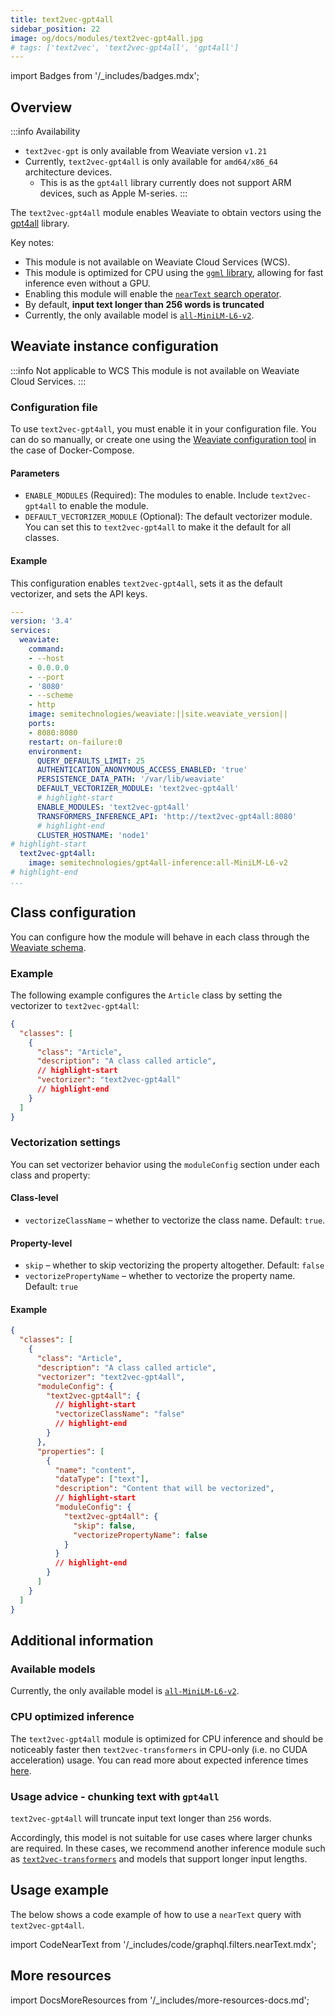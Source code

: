 ```yaml
---
title: text2vec-gpt4all
sidebar_position: 22
image: og/docs/modules/text2vec-gpt4all.jpg
# tags: ['text2vec', 'text2vec-gpt4all', 'gpt4all']
---
```

import Badges from '/_includes/badges.mdx';

<Badges/>

## Overview

:::info Availability
- `text2vec-gpt` is only available from Weaviate version `v1.21`
- Currently, `text2vec-gpt4all` is only available for `amd64/x86_64` architecture devices.
    - This is as the `gpt4all` library currently does not support ARM devices, such as Apple M-series.
:::

The `text2vec-gpt4all` module enables Weaviate to obtain vectors using the [gpt4all](https://docs.gpt4all.io/gpt4all_python_embedding.html) library.

Key notes:

- This module is not available on Weaviate Cloud Services (WCS).
- This module is optimized for CPU using the [`ggml` library](https://github.com/ggerganov/ggml), allowing for fast inference even without a GPU.
- Enabling this module will enable the [`nearText` search operator](/developers/weaviate/api/graphql/search-operators.md#neartext).
- By default, **input text longer than 256 words is truncated**
- Currently, the only available model is [`all-MiniLM-L6-v2`](https://huggingface.co/sentence-transformers/all-MiniLM-L6-v2).

## Weaviate instance configuration

:::info Not applicable to WCS
This module is not available on Weaviate Cloud Services.
:::

### Configuration file

To use `text2vec-gpt4all`, you must enable it in your configuration file. You can do so manually, or create one using the [Weaviate configuration tool](/developers/weaviate/installation/docker-compose.md#configurator) in the case of Docker-Compose.

#### Parameters

- `ENABLE_MODULES` (Required): The modules to enable. Include `text2vec-gpt4all` to enable the module.
- `DEFAULT_VECTORIZER_MODULE` (Optional): The default vectorizer module. You can set this to `text2vec-gpt4all` to make it the default for all classes.

#### Example

This configuration enables `text2vec-gpt4all`, sets it as the default vectorizer, and sets the API keys.

```yaml
---
version: '3.4'
services:
  weaviate:
    command:
    - --host
    - 0.0.0.0
    - --port
    - '8080'
    - --scheme
    - http
    image: semitechnologies/weaviate:||site.weaviate_version||
    ports:
    - 8080:8080
    restart: on-failure:0
    environment:
      QUERY_DEFAULTS_LIMIT: 25
      AUTHENTICATION_ANONYMOUS_ACCESS_ENABLED: 'true'
      PERSISTENCE_DATA_PATH: '/var/lib/weaviate'
      DEFAULT_VECTORIZER_MODULE: 'text2vec-gpt4all'
      # highlight-start
      ENABLE_MODULES: 'text2vec-gpt4all'
      TRANSFORMERS_INFERENCE_API: 'http://text2vec-gpt4all:8080'
      # highlight-end
      CLUSTER_HOSTNAME: 'node1'
# highlight-start
  text2vec-gpt4all:
    image: semitechnologies/gpt4all-inference:all-MiniLM-L6-v2
# highlight-end
...
```

## Class configuration

You can configure how the module will behave in each class through the [Weaviate schema](/developers/weaviate/configuration/schema-configuration.md).

### Example

The following example configures the `Article` class by setting the vectorizer to `text2vec-gpt4all`:

```json
{
  "classes": [
    {
      "class": "Article",
      "description": "A class called article",
      // highlight-start
      "vectorizer": "text2vec-gpt4all"
      // highlight-end
    }
  ]
}
```

### Vectorization settings

You can set vectorizer behavior using the `moduleConfig` section under each class and property:

#### Class-level

- `vectorizeClassName` – whether to vectorize the class name. Default: `true`.

#### Property-level

- `skip` – whether to skip vectorizing the property altogether. Default: `false`
- `vectorizePropertyName` – whether to vectorize the property name. Default: `true`

#### Example

```json
{
  "classes": [
    {
      "class": "Article",
      "description": "A class called article",
      "vectorizer": "text2vec-gpt4all",
      "moduleConfig": {
        "text2vec-gpt4all": {
          // highlight-start
          "vectorizeClassName": "false"
          // highlight-end
        }
      },
      "properties": [
        {
          "name": "content",
          "dataType": ["text"],
          "description": "Content that will be vectorized",
          // highlight-start
          "moduleConfig": {
            "text2vec-gpt4all": {
              "skip": false,
              "vectorizePropertyName": false
            }
          }
          // highlight-end
        }
      ]
    }
  ]
}
```

## Additional information

### Available models

Currently, the only available model is [`all-MiniLM-L6-v2`](https://huggingface.co/sentence-transformers/all-MiniLM-L6-v2).

### CPU optimized inference

The `text2vec-gpt4all` module is optimized for CPU inference and should be noticeably faster then `text2vec-transformers` in CPU-only (i.e. no CUDA acceleration) usage. You can read more about expected inference times [here](https://docs.gpt4all.io/gpt4all_python_embedding.html#speed-of-embedding-generation).

### Usage advice - chunking text with `gpt4all`

`text2vec-gpt4all` will truncate input text longer than `256` words.

Accordingly, this model is not suitable for use cases where larger chunks are required. In these cases, we recommend another inference module such as [`text2vec-transformers`](./text2vec-transformers.md) and models that support longer input lengths.

## Usage example

The below shows a code example of how to use a `nearText` query with `text2vec-gpt4all`.

import CodeNearText from '/_includes/code/graphql.filters.nearText.mdx';

<CodeNearText />

## More resources

import DocsMoreResources from '/_includes/more-resources-docs.md';

<DocsMoreResources />
